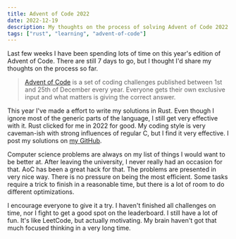 ```yaml
---
title: Advent of Code 2022
date: 2022-12-19
description: My thoughts on the process of solving Advent of Code 2022
tags: ["rust", "learning", "advent-of-code"]
---
```


Last few weeks I have been spending lots of time on this year's edition of Advent of Code. There are still 7 days to go, but I thought I'd share my thoughts on the process so far.

> [Advent of Code](https://adventofcode.com/) is a set of coding challenges published between 1st and 25th of December every year. Everyone gets their own exclusive input and what matters is giving the correct answer.

This year I've made a effort to write my solutions in Rust. Even though I ignore most of the generic parts of the language, I still get very effective with it. Rust clicked for me in 2022 for good. My coding style is very caveman-ish with strong influences of regular C, but I find it very effective. I post my solutions on [my GitHub](https://github.com/voter101/aoc).

Computer science problems are always on my list of things I would want to be better at. After leaving the university, I never really had an occasion for that. AoC has been a great hack for that. The problems are presented in very nice way. There is no pressure on being the most efficient. Some tasks require a trick to finish in a reasonable time, but there is a lot of room to do different optimizations.

I encourage everyone to give it a try. I haven't finished all challenges on time, nor I fight to get a good spot on the leaderboard. I still have a lot of fun. It's like LeetCode, but actually motivating. My brain haven't got that much focused thinking in a very long time.
